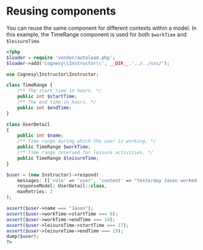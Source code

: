 # Reusing components

You can reuse the same component for different contexts within a model. In this
example, the TimeRange component is used for both `$workTime` and `$leisureTime`.

```php
<?php
$loader = require 'vendor/autoload.php';
$loader->add('Cognesy\\Instructor\\', __DIR__.'../../src/');

use Cognesy\Instructor\Instructor;

class TimeRange {
    /** The start time in hours. */
    public int $startTime;
    /** The end time in hours. */
    public int $endTime;
}

class UserDetail
{
    public int $name;
    /** Time range during which the user is working. */
    public TimeRange $workTime;
    /** Time range reserved for leisure activities. */
    public TimeRange $leisureTime;
}

$user = (new Instructor)->respond(
    messages: [['role' => 'user', 'content' => "Yesterday Jason worked from 9 for 5 hours. Later I watched 2 hour movie which I finished at 19."]],
    responseModel: UserDetail::class,
    maxRetries: 2
);

assert($user->name === "Jason");
assert($user->workTime->startTime === 9);
assert($user->workTime->endTime === 14);
assert($user->leisureTime->startTime === 17);
assert($user->leisureTime->endTime === 19);
dump($user);
?>
```